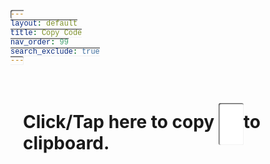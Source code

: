 ```yaml
---
layout: default
title: Copy Code
nav_order: 99
search_exclude: true
---
```


<style>
    code {
        font-family: 'Consolas', Courier, monospace;
        background-color: #FFF;
        padding: 20px;
        border-radius: 3px;
        box-shadow: 1px 1px 2px #222 inset;
    }

    .content {
        /* background-color: #AAA !important; */
        padding: 20px;
        /* border-radius: 10px; */
        /* box-shadow: 1px 1px 10px #AAA; */
    }
</style>

<body onload="
    (function() {
        const searchParams = new URLSearchParams(window.location.search);
        const copy = searchParams.get('code');
        document.getElementById('copy').innerHTML = copy;
    })();
">
    <div class="main">
        <div class="content" onclick="
            (function() {
                const textArea = document.createElement('textarea');
                textArea.value = document.getElementById('copy').innerHTML;
                textArea.style.opacity = 0;
                document.body.appendChild(textArea);
                textArea.focus();
                textArea.select();
                try {
                    const success = document.execCommand('copy');
                    alert(`${success ? `Success! Copied ${textArea.value} to clipboard.` : 'Something went wrong, please manually copy.'}`);
                } catch (err) {
                    console.error(err.name, err.message);
                }
                document.body.removeChild(textArea);
            })();
        ">
            <h1>Click/Tap here to copy <code id="copy"></code> to clipboard.</h1>
        </div>
    </div>
</body>
